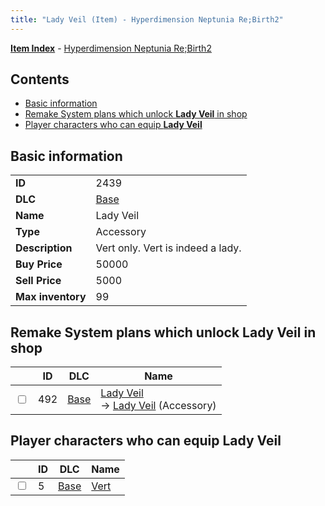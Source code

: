 ```yaml
---
title: "Lady Veil (Item) - Hyperdimension Neptunia Re;Birth2"
---
```


[**Item Index**](/neptunia/rb2/item/index.html) - [Hyperdimension Neptunia Re;Birth2](/neptunia/rb2)

## Contents

- [Basic information](#basic-information)
- [Remake System plans which unlock **Lady Veil** in shop](#remake-system-plans-which-unlock-lady-veil-in-shop)
- [Player characters who can equip **Lady Veil**](#player-characters-who-can-equip-lady-veil)

## Basic information

|   |   |
| -- | -- |
| **ID** | 2439 |
| **DLC** | [Base](/neptunia/rb2/dlc/0-base.html) |
| **Name** | Lady Veil |
| **Type** | Accessory |
| **Description** | Vert only. Vert is indeed a lady. |
| **Buy Price** | 50000 |
| **Sell Price** | 5000 |
| **Max inventory** | 99 |

## Remake System plans which unlock **Lady Veil** in shop

|    | ID | DLC | Name |
| -- | -- | --- | ---- |
| <input type="checkbox" id="rb2-remake-0-492" class="trackbox" /> | 492 | [Base](/neptunia/rb2/dlc/0-base.html) | [Lady Veil](/neptunia/rb2/remake/0-492-lady-veil.html)<br />→ [Lady Veil](/neptunia/rb2/item/0-2439-lady-veil.html) (Accessory) |

## Player characters who can equip **Lady Veil**

|    | ID | DLC | Name |
| -- | -- | --- | ---- |
| <input type="checkbox" id="rb2-player-0-5" class="trackbox" /> | 5 | [Base](/neptunia/rb2/dlc/0-base.html) | [Vert](/neptunia/rb2/player/0-5-vert.html) |